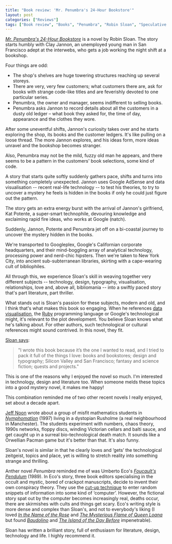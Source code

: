 ```yaml
---
title: "Book review: 'Mr. Penumbra's 24-Hour Bookstore'"
layout: post
categories: ["Reviews"]
tags: ["Book review", "Books", "Penumbra", "Robin Sloan", "Speculative fiction"]
---
```


_[Mr. Penumbra's 24-Hour Bookstore](http://www.robinsloan.com/penumbra/)_ is a novel by Robin Sloan. The story starts humbly with Clay Jannon, an unemployed young man in San Francisco adept at the interwebs, who gets a job working the night shift at a bookshop.

Four things are odd:

* The shop's shelves are huge towering structures reaching up several storeys.
* There are very, very few customers; what customers there are, ask for books with strange code-like titles and are feverishly devoted to one particular series.
* Penumbra, the owner and manager, seems indifferent to selling books.
* Penumbra asks Jannon to record details about all the customers in a dusty old ledger – what book they asked for, the time of day, appearance and the clothes they wore.

After some uneventful shifts, Jannon's curiosity takes over and he starts exploring the shop, its books and the customer ledgers. It's like pulling on a loose thread. The more Jannon explores, and his ideas form, more ideas unravel and the bookshop becomes stranger.

Also, Penumbra may not be the mild, fuzzy old man he appears, and there seems to be a pattern in the customers' book selections, some kind of code.

A story that starts quite softly suddenly gathers pace, shifts and turns into something completely unexpected. Jannon uses Google AdSense and data visualisation -- recent real-life technology -- to test his theories, to try to uncover a mystery he feels is hidden in the books if only he could just figure out the pattern.

The story gets an extra energy burst with the arrival of Jannon's girlfriend, Kat Potente, a super-smart technophile, devouring knowledge and exclaiming rapid fire ideas, who works at Google (natch).

Suddenly, Jannon, Potente and Penumbra jet off on a bi-coastal journey to uncover the mystery hidden in the books.

We're transported to Googleplex, Google's Californian corporate headquarters, and their mind-boggling array of analytical technology, processing power and nerd-chic hipsters. Then we're taken to New York City, into ancient sub-subterranean libraries, skirting with a cape-wearing cult of bibliophiles.

All through this, we experience Sloan's skill in weaving together very different subjects -- technology, design, typography, visualisation, relationships, love and, above all, bibliomania -- into a swiftly paced story that's part literature, part thriller.

What stands out is Sloan's passion for these subjects, modern and old, and I think that's what makes this book so engaging. When he references [data visualisation](http://en.wikipedia.org/wiki/Data_visualization), the [Ruby](http://www.ruby-lang.org/en/) programming language or Google's technological might, it's relevant to the plot development. You believe Sloan knows what he's talking about. For other authors, such technological or cultural references might sound contrived. In this novel, they fit.

[Sloan says](http://www.robinsloan.com/penumbra/):

> "I wrote this book because it’s the one I wanted to read, and I tried to pack it full of the things I love: books and bookstores; design and typography; Silicon Valley and San Francisco; fantasy and science fiction; quests and projects."

This is one of the reasons why I enjoyed the novel so much. I'm interested in technology, design and literature too. When someone melds these topics into a good mystery novel, it makes me happy!

This combination reminded me of two other recent novels I really enjoyed, set about a decade apart.

[Jeff Noon](http://www.metamorphiction.com) wrote about a group of misfit mathematics students in _[Nymphomation](http://www.amazon.co.uk/Nymphomation-Jeff-Noon/dp/0552144797)_ (1997) living in a dystopian Rusholme (a real neighbourhood in Manchester). The students experiment with numbers, chaos theory, 1990s networks, floppy discs, winding Victorian cellars and balti sauce, and get caught up in a surreal bio-technological death match. It sounds like a Orwellian Pacman game but it's better than that. It's also funny.

Sloan's novel is similar in that he clearly loves and ‘gets’ the technological zeitgeist, topics and place, yet is willing to stretch reality into something strange and thrilling.

Anther novel _Penumbra_ reminded me of was Umberto Eco's _[Foucault's Pendulum](http://www.umbertoeco.com/en/foucaults-pendulum-1989.html)_ (1989). In Eco's story, three book editors specialising in the occult and mystic, bored of crackpot manuscripts, decide to invent their own conspiracy theory. They use the [cut-up technique](http://en.wikipedia.org/wiki/Cut-up_technique) to enter random snippets of information into some kind of ‘computer’. However, the fictional story spat out by the computer becomes increasingly real, deaths occur, there are skirmishes with cults and things get scary. Eco's writing style is more dense and complex than Sloan's, and not to everybody's liking (I loved _[In the Name of the Rose](http://www.umbertoeco.com/en/the-name-of-the-rose-1983.html)_ and _[The Mysterious Flame of Queen Loana](http://www.umbertoeco.com/en/the-mysterious-flame-of-queen-loana-2005.html)_ but found _[Baudolino](http://www.umbertoeco.com/en/baudolino-2002.html)_ and _[The Island of the Day Before](http://www.umbertoeco.com/en/the-island-of-the-day-before-1995.html)_ impenetrable).

Sloan has written a brilliant story, full of enthusiasm for literature, design, technology and life. I highly recommend it.

